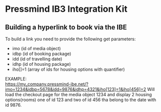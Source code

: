 # Pressmind IB3 Integration Kit
## Building a hyperlink to book via the IBE

To build a link you need to provide the following get parameters:

* imo (id of media object)
* idbp (id of booking package)
* idd (id of travelling date)
* idhp (id of housing package)
* iho[]=1 (array of ids for housing options with quantifier)

EXAMPLE:  
https://my_company.pressmind-ibe.net/?imo=1234&idbp=5678&idd=9876&idhp=4321&iho[123]=1&iho[456]=2
Will load the checkout page for the media object 1234 and display 2 housing options(rooms) one of id 123 and two of id 456 tha belong to the date with id 9876.
